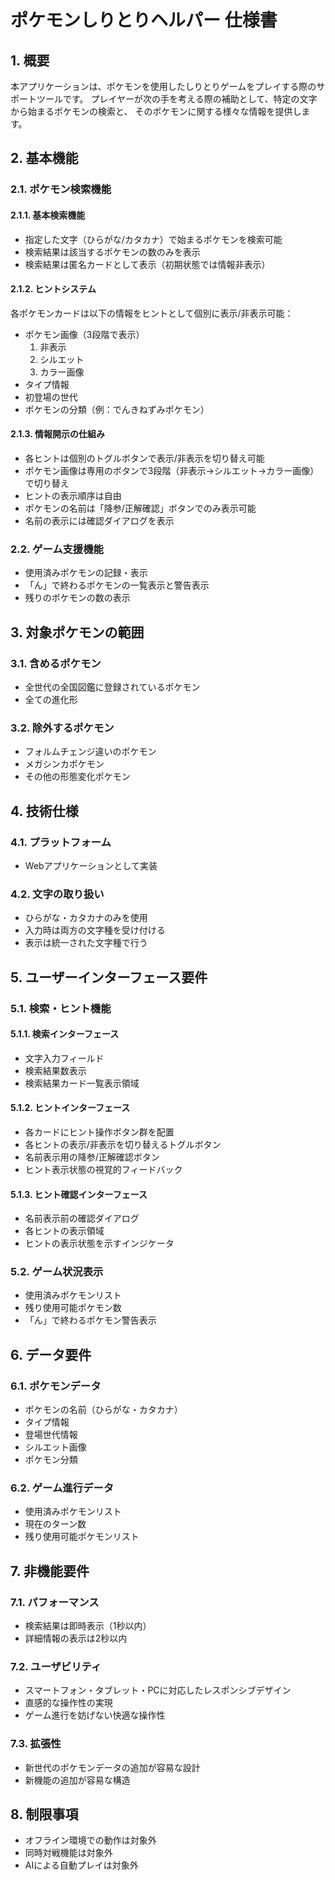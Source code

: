 # ポケモンしりとりヘルパー 仕様書

## 1. 概要

本アプリケーションは、ポケモンを使用したしりとりゲームをプレイする際のサポートツールです。
プレイヤーが次の手を考える際の補助として、特定の文字から始まるポケモンの検索と、
そのポケモンに関する様々な情報を提供します。

## 2. 基本機能

### 2.1. ポケモン検索機能

#### 2.1.1. 基本検索機能
- 指定した文字（ひらがな/カタカナ）で始まるポケモンを検索可能
- 検索結果は該当するポケモンの数のみを表示
- 検索結果は匿名カードとして表示（初期状態では情報非表示）

#### 2.1.2. ヒントシステム
各ポケモンカードは以下の情報をヒントとして個別に表示/非表示可能：
- ポケモン画像（3段階で表示）
  1. 非表示
  2. シルエット
  3. カラー画像
- タイプ情報
- 初登場の世代
- ポケモンの分類（例：でんきねずみポケモン）

#### 2.1.3. 情報開示の仕組み
- 各ヒントは個別のトグルボタンで表示/非表示を切り替え可能
- ポケモン画像は専用のボタンで3段階（非表示→シルエット→カラー画像）で切り替え
- ヒントの表示順序は自由
- ポケモンの名前は「降参/正解確認」ボタンでのみ表示可能
- 名前の表示には確認ダイアログを表示

### 2.2. ゲーム支援機能

- 使用済みポケモンの記録・表示
- 「ん」で終わるポケモンの一覧表示と警告表示
- 残りのポケモンの数の表示

## 3. 対象ポケモンの範囲

### 3.1. 含めるポケモン

- 全世代の全国図鑑に登録されているポケモン
- 全ての進化形

### 3.2. 除外するポケモン

- フォルムチェンジ違いのポケモン
- メガシンカポケモン
- その他の形態変化ポケモン

## 4. 技術仕様

### 4.1. プラットフォーム

- Webアプリケーションとして実装

### 4.2. 文字の取り扱い

- ひらがな・カタカナのみを使用
- 入力時は両方の文字種を受け付ける
- 表示は統一された文字種で行う

## 5. ユーザーインターフェース要件

### 5.1. 検索・ヒント機能

#### 5.1.1. 検索インターフェース
- 文字入力フィールド
- 検索結果数表示
- 検索結果カード一覧表示領域

#### 5.1.2. ヒントインターフェース
- 各カードにヒント操作ボタン群を配置
- 各ヒントの表示/非表示を切り替えるトグルボタン
- 名前表示用の降参/正解確認ボタン
- ヒント表示状態の視覚的フィードバック

#### 5.1.3. ヒント確認インターフェース
- 名前表示前の確認ダイアログ
- 各ヒントの表示領域
- ヒントの表示状態を示すインジケータ

### 5.2. ゲーム状況表示

- 使用済みポケモンリスト
- 残り使用可能ポケモン数
- 「ん」で終わるポケモン警告表示

## 6. データ要件

### 6.1. ポケモンデータ

- ポケモンの名前（ひらがな・カタカナ）
- タイプ情報
- 登場世代情報
- シルエット画像
- ポケモン分類

### 6.2. ゲーム進行データ

- 使用済みポケモンリスト
- 現在のターン数
- 残り使用可能ポケモンリスト

## 7. 非機能要件

### 7.1. パフォーマンス

- 検索結果は即時表示（1秒以内）
- 詳細情報の表示は2秒以内

### 7.2. ユーザビリティ

- スマートフォン・タブレット・PCに対応したレスポンシブデザイン
- 直感的な操作性の実現
- ゲーム進行を妨げない快適な操作性

### 7.3. 拡張性

- 新世代のポケモンデータの追加が容易な設計
- 新機能の追加が容易な構造

## 8. 制限事項

- オフライン環境での動作は対象外
- 同時対戦機能は対象外
- AIによる自動プレイは対象外
